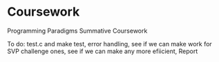 # Coursework
Programming Paradigms Summative Coursework


To do:
test.c and make test, 
error handling,
see if we can make work for SVP challenge ones,
see if we can make any more efiicient,
Report
